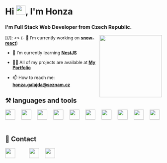 # Hi <img src="https://raw.githubusercontent.com/MartinHeinz/MartinHeinz/master/wave.gif" width="30px" />, I'm Honza
<h3>I'm Full Stack Web Developer from Czech Republic.</h3>

<img src="http://honzagalajda.cekuj.net/www/img/programming.gif" width="200px" align="right" style="float: right;" />

[//]: <> (- 🔭 I’m currently working on **[snow-react](https://github.com/honzagalajda/snow-react)**)

- 🌱 I’m currently learning **[NestJS](https://nestjs.com/)**

- 👨‍💻 All of my projects are available at **[My Portfolio](http://www.honzagalajda.cekuj.net/)**

- 📫 How to reach me: **honza.galajda@seznam.cz**

## ⚒️ languages and tools
<img src="http://honzagalajda.cekuj.net/www/img/github/atom.png" width="32px" /> &nbsp;&nbsp;&nbsp;
<img src="http://honzagalajda.cekuj.net/www/img/github/html-5.png" width="32px" /> &nbsp;&nbsp;&nbsp;
<img src="http://honzagalajda.cekuj.net/www/img/github/css-3.png" width="32px" /> &nbsp;&nbsp;&nbsp;
<img src="http://honzagalajda.cekuj.net/www/img/github/sass.png" width="32px" /> &nbsp;&nbsp;&nbsp;
<img src="http://honzagalajda.cekuj.net/www/img/github/js.png" width="32px" /> &nbsp;&nbsp;&nbsp;
<img src="http://honzagalajda.cekuj.net/www/img/github/nodejs.png" width="32px" /> &nbsp;&nbsp;&nbsp;
<img src="http://honzagalajda.cekuj.net/www/img/github/nestjs.svg" width="32px" /> &nbsp;&nbsp;&nbsp;
<img src="http://honzagalajda.cekuj.net/www/img/github/firebase.svg" width="32px" /> &nbsp;&nbsp;&nbsp;
<img src="http://honzagalajda.cekuj.net/www/img/github/git.svg" width="32px" /> &nbsp;&nbsp;&nbsp;
<img src="http://honzagalajda.cekuj.net/www/img/github/c-.png" width="32px" /> &nbsp;&nbsp;&nbsp;

## 💬 Contact
**[<img src="http://honzagalajda.cekuj.net/www/img/instagram.png" width="32px" style="margin-right:25px;" />](https://www.instagram.com/honzagalajda/)** &nbsp;&nbsp;&nbsp;
**[<img src="http://honzagalajda.cekuj.net/www/img/twitter.png" width="32px" />](https://twitter.com/HGalajda)** &nbsp;&nbsp;&nbsp;
**[<img src="http://honzagalajda.cekuj.net/www/img/facebook.png" width="32px" />](https://www.facebook.com/honza.galajda/)**

<!--
**honzagalajda/honzagalajda** is a ✨ _special_ ✨ repository because its `README.md` (this file) appears on your GitHub profile.

Here are some ideas to get you started:

- 🌱 I’m currently learning ...
- 👯 I’m looking to collaborate on ...
- 🤔 I’m looking for help with ...
- 💬 Ask me about ...
- 📫 How to reach me: ...
- 😄 Pronouns: ...
- ⚡ Fun fact: ...
-->
